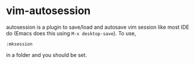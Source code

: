 # vim-autosession

autosession is a plugin to save/load and autosave vim session like most IDE do (Emacs does this using `M-x desktop-save`).
To use,

	:mksession

in a folder and you should be set.
